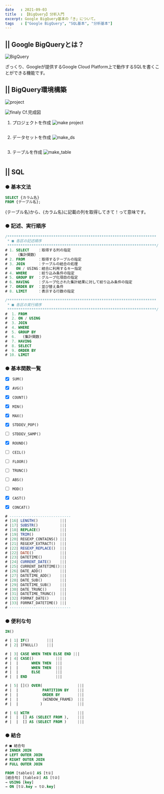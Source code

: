 ```yaml
---
date   : 2021-09-03
title  : 【BigQuery】分析入門
excerpt: Google BigQuery基本の「き」について。
tags   : ["Google BigQuery", "SQL基本", "分析基本"]
---
```


## || Google BigQueryとは？
![BigQuery](https://cdn-ssl-devio-img.classmethod.jp/wp-content/uploads/2020/09/gcp-eyecatch-bigquery_1200x630.png)

ざっくり、Googleが提供するGoogle Cloud Platform上で動作するSQLを書くことができる機能です。


## || BigQuery環境構築
![project](https://i.gyazo.com/edac850c69d81a2eccfa28c349bd5e09.png)


![finaly](https://i.gyazo.com/45e5e6f63178156c3edc62d5f53c44a2.png)
Cf.完成図


1. プロジェクトを作成
![make project](https://i.gyazo.com/98551e2f0aea93e9506d6d018c2ace9f.png)
```
```

2. データセットを作成
![make_ds](https://i.gyazo.com/592db3e492533ab6c672ee8ac172720a.png)
```
```

3. テーブルを作成
![make_table](https://i.gyazo.com/a321a6ed34a70f197338198ec69ddcd5.png)
```
```

## || SQL
### ● 基本文法
```SQL
SELECT {カラム名}
FROM {テーブル名};
```
{テーブル名}から、{カラム名}に記載の列を取得してきて！って意味です。


### ● 記述、実行順序
```SQL
/********************************************************************
 * ■ 各区の記述順序
 ********************************************************************/
# 1. SELECT    ：取得する列の指定
#    （集計関数）
# 2. FROM      ：取得するテーブルの指定
# 3. JOIN      ：テーブルの結合の処理
#    ON / USING：結合に利用するキー指定
# 4. WHERE     ：絞り込み条件の指定
# 5. GROUP BY  ：グループ化項目の指定
# 6. HAVING    ：グループ化された集計結果に対して絞り込み条件の指定
# 7. ORDER BY  ：並び替え条件
# 8. LIMIT     ：表示する行数の指定
```

```SQL
/********************************************************************
 * ■ 各区の実行順序
 ********************************************************************/
#  1. FROM
#  2. ON / USING
#  3. JOIN
#  4. WHERE
#  5. GROUP BY
#  6.   (集計関数)
#  7. HAVING
#  8. SELECT
#  9. ORDER BY
# 10. LIMIT
```


### ● 基本関数一覧

- [x] `SUM()`
- [x] `AVG()`
- [x] `COUNT()`
- [x] `MIN()`
- [x] `MAX()`
- [x] `STDDEV_POP()`
- [ ] `STDDEV_SAMP()`
- [x] `ROUND()`
- [ ] `CEIL()`
- [ ] `FLOOR()`
- [ ] `TRUNC()`
- [ ] `ABS()`
- [ ] `MOD()`
- [x] `CAST()`
- [x] `CONCAT()`


```SQL
# ----------------------------
# |16| LENGTH()          |||
# |17| SUBSTR()          |||
# |18| REPLACE()         |||
# |19| TRIM()            |||
# |20| REGEXP_CONTAINS() |||
# |21| REGEXP_EXTRACT()  |||
# |22| REGEXP_REPLACE()  |||
# |22| DATE()            |||
# |23| DATETIME()        |||
# |24| CURRENT_DATE()    |||
# |25| CURRENT_DATETIME()|||
# |26| DATE_ADD()        |||
# |27| DATETIME_ADD()    |||
# |28| DATE_SUB()        |||
# |29| DATETIME_SUB()    |||
# |30| DATE_TRUNC()      |||
# |31| DATETIME_TRUNC()  |||
# |32| FORMAT_DATE()     |||
# |33| FORMAT_DATETIME() |||
# ----------------------------
```


### ● 便利な句
```SQL
IN()
```

```SQL
# | 1| IF()        |||
# | 2| IFNULL()    |||
```
```SQL
# | 3| CASE WHEN THEN ELSE END |||
# | 4| CASE()          |||
# |  |      WHEN THEN  |||
# |  |      WHEN THEN  |||
# |  |      ELSE       |||
# |  | END             |||
```
```SQL
# | 5| []() OVER(                |||
# |  |           PARTITION BY    |||
# |  |           ORDER BY        |||
# |  |           (WINDOW_FRAME)  |||
# |  |          )                |||
```

```SQL
# | 6| WITH                      |||
# |  |  [] AS (SELECT FROM ),    |||
# |  |  [] AS (SELECT FROM )     |||
```


### ● 結合
```SQL
# ■ 結合句
# INNER JOIN
# LEFT OUTER JOIN
# RIGHT OUTER JOIN
# FULL OUTER JOIN
```
```SQL
FROM [table①] AS [t①]
[結合句] [table②] AS [t②]
→ USING [key]
→ ON [t①.key = t②.key]
```
